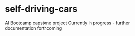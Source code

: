 # self-driving-cars
AI Bootcamp capstone project
Currently in progress - further documentation forthcoming
